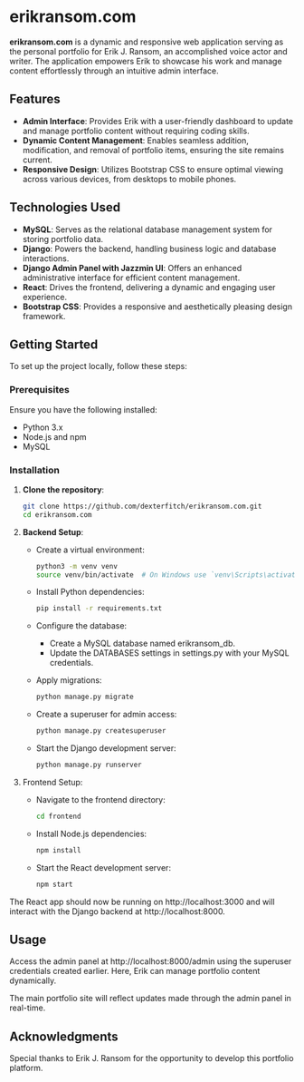 # erikransom.com

**erikransom.com** is a dynamic and responsive web application serving as the personal portfolio for Erik J. Ransom, an accomplished voice actor and writer. The application empowers Erik to showcase his work and manage content effortlessly through an intuitive admin interface.

## Features

- **Admin Interface**: Provides Erik with a user-friendly dashboard to update and manage portfolio content without requiring coding skills.
- **Dynamic Content Management**: Enables seamless addition, modification, and removal of portfolio items, ensuring the site remains current.
- **Responsive Design**: Utilizes Bootstrap CSS to ensure optimal viewing across various devices, from desktops to mobile phones.

## Technologies Used

- **MySQL**: Serves as the relational database management system for storing portfolio data.
- **Django**: Powers the backend, handling business logic and database interactions.
- **Django Admin Panel with Jazzmin UI**: Offers an enhanced administrative interface for efficient content management.
- **React**: Drives the frontend, delivering a dynamic and engaging user experience.
- **Bootstrap CSS**: Provides a responsive and aesthetically pleasing design framework.

## Getting Started

To set up the project locally, follow these steps:

### Prerequisites

Ensure you have the following installed:

- Python 3.x
- Node.js and npm
- MySQL

### Installation

1. **Clone the repository**:

   ```bash
   git clone https://github.com/dexterfitch/erikransom.com.git
   cd erikransom.com
   ```
   
2. **Backend Setup**:

    - Create a virtual environment:

      ```bash
      python3 -m venv venv
      source venv/bin/activate  # On Windows use `venv\Scripts\activate`
      ```

    - Install Python dependencies:

      ```bash
      pip install -r requirements.txt
      ```

    - Configure the database:
      - Create a MySQL database named erikransom_db.
      - Update the DATABASES settings in settings.py with your MySQL credentials.
  
    - Apply migrations:
    
      ```bash
      python manage.py migrate
      ```
  
    - Create a superuser for admin access:
    
      ```bash
      python manage.py createsuperuser
      ```
  
    - Start the Django development server:
    
      ``` bash
      python manage.py runserver
      ```

3. Frontend Setup:

    - Navigate to the frontend directory:
    
      ```bash
      cd frontend
      ```

    - Install Node.js dependencies:
    
      ```bash
      npm install
      ```
  
    - Start the React development server:
    
      ```bash
      npm start
      ```

The React app should now be running on http://localhost:3000 and will interact with the Django backend at http://localhost:8000.

## Usage
Access the admin panel at http://localhost:8000/admin using the superuser credentials created earlier. Here, Erik can manage portfolio content dynamically.

The main portfolio site will reflect updates made through the admin panel in real-time.

## Acknowledgments
Special thanks to Erik J. Ransom for the opportunity to develop this portfolio platform.
